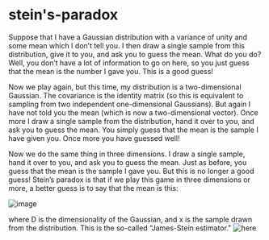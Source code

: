 # stein's-paradox
Suppose that I have a Gaussian distribution with a variance of unity and some mean which I don’t tell you. I then draw a single sample from this distribution, give it to you, and ask you to guess the mean. What do you do? Well, you don’t have a lot of information to go on here, so you just guess that the mean is the number I gave you. This is a good guess!

Now we play again, but this time, my distribution is a two-dimensional Gaussian. The covariance is the identity matrix (so this is equivalent to sampling from two independent one-dimensional Gaussians). But again I have not told you the mean (which is now a two-dimensional vector). Once more I draw a single sample from the distribution, hand it over to you, and ask you to guess the mean. You simply guess that the mean is the sample I have given you. Once more you have guessed well!

Now we do the same thing in three dimensions. I draw a single sample, hand it over to you, and ask you to guess the mean. Just as before, you guess that the mean is the sample I gave you. But this is no longer a good guess! Stein’s paradox is that if we play this game in three dimensions or more, a better guess is to say that the mean is this:

![image](https://github.com/sivak07/stein-s-paradox/assets/92813223/ec8ceed5-5b22-465e-be6c-db863869ad8b)

where D is the dimensionality of the Gaussian, and x is the sample drawn from the distribution. This is the so-called “James-Stein estimator." ![here](https://joe-antognini.github.io/machine-learning/steins-paradox)

